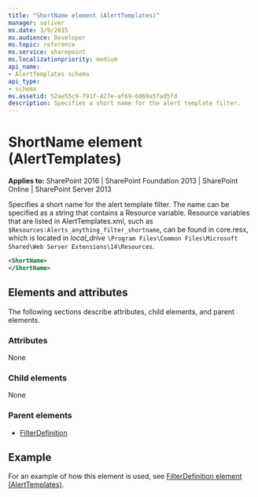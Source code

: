 ```yaml
---
title: "ShortName element (AlertTemplates)"
manager: soliver
ms.date: 3/9/2015
ms.audience: Developer
ms.topic: reference
ms.service: sharepoint
ms.localizationpriority: medium
api_name:
- AlertTemplates schema
api_type:
- schema
ms.assetid: 52ae55c9-791f-427e-af69-6069a5fad5fd
description: Specifies a short name for the alert template filter.
---
```


# ShortName element (AlertTemplates)

**Applies to:** SharePoint 2016 | SharePoint Foundation 2013 | SharePoint Online | SharePoint Server 2013
  
Specifies a short name for the alert template filter. The name can be specified as a string that contains a Resource variable. Resource variables that are listed in AlertTemplates.xml, such as `$Resources:Alerts_anything_filter_shortname`, can be found in core.resx, which is located in  _local_drive_ `\Program Files\Common Files\Microsoft Shared\Web Server Extensions\14\Resources`.
  
```XML
<ShortName>
</ShortName>
```

## Elements and attributes

The following sections describe attributes, child elements, and parent elements.

### Attributes

None
  
### Child elements

None
   
### Parent elements

- [FilterDefinition](filterdefinition-element-alerttemplates.md)
   
## Example

For an example of how this element is used, see [FilterDefinition element (AlertTemplates)](filterdefinition-element-alerttemplates.md).
  

